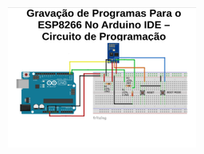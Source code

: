 <div class="conteudo">
    <center>
        <img class="transparent" src="./img/aplicacao_divisao_de_tensao.png" width=75%>
    </center>
</div>
